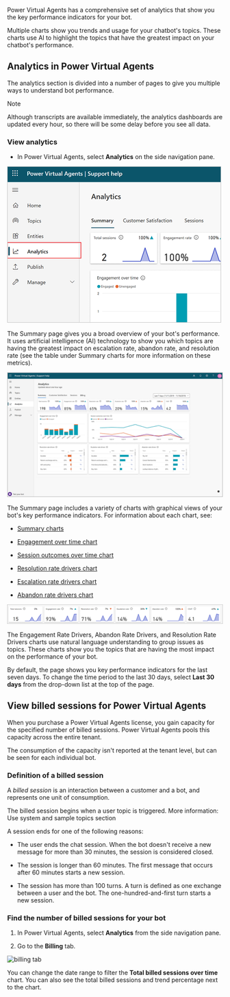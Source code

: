 Power Virtual Agents has a comprehensive set of analytics that show you the key
performance indicators for your bot.

Multiple charts show you trends and usage for your chatbot's topics. These charts
use AI to highlight the topics that have the greatest impact on your chatbot's
performance.

## Analytics in Power Virtual Agents

The analytics section is divided into a number of pages to give you multiple
ways to understand bot performance.

>[!NOTE]
>Although transcripts are available immediately, the analytics dashboards are updated every hour, so there will be some delay before you see all data.

### View analytics

-   In Power Virtual Agents, select **Analytics** on the side navigation pane.

![Opening the Analytics dashboard](../media/analytics-dashboard.png)

The Summary page gives you a broad overview of your bot's performance. It uses
artificial intelligence (AI) technology to show you which topics are having the
greatest impact on escalation rate, abandon rate, and resolution rate (see the
table under Summary charts for more information on these metrics).

![The Analytics summary page](../media/analytics-summary-page.png)

The Summary page includes a variety of charts with graphical views of your bot's
key performance indicators. For information about each chart, see:

-   [Summary charts](https://docs.microsoft.com/power-virtual-agents/analytics-summary#summary-charts)

-   [Engagement over time chart](https://docs.microsoft.com/power-virtual-agents/analytics-summary#engagement-over-time-chart)

-   [Session outcomes over time chart](https://docs.microsoft.com/power-virtual-agents/analytics-summary#session-outcomes-over-time-chart)

-   [Resolution rate drivers chart](https://docs.microsoft.com/power-virtual-agents/analytics-summary#resolution-rate-drivers-chart)

-   [Escalation rate drivers chart](https://docs.microsoft.com/power-virtual-agents/analytics-summary#escalation-rate-drivers-chart)

-   [Abandon rate drivers chart](https://docs.microsoft.com/power-virtual-agents/analytics-summary#abandon-rate-drivers-chart)

![Summary charts](../media/summary-charts.png)

The Engagement Rate Drivers, Abandon Rate Drivers, and Resolution Rate Drivers
charts use natural language understanding to group issues as topics. These
charts show you the topics that are having the most impact on the performance of
your bot.

By default, the page shows you key performance indicators for the last seven
days. To change the time period to the last 30 days, select **Last 30
days** from the drop-down list at the top of the page.

## View billed sessions for Power Virtual Agents

When you purchase a Power Virtual Agents license, you gain capacity for the specified number of billed sessions. Power Virtual Agents pools this capacity across the entire tenant.

The consumption of the capacity isn't reported at the tenant level, but can be seen for each individual bot.

### Definition of a billed session
A *billed session* is an interaction between a customer and a bot, and represents one unit of consumption.

The billed session begins when a user topic is triggered. More information: Use system and sample topics section

A session ends for one of the following reasons:

*   The user ends the chat session.
    When the bot doesn't receive a new message for more than 30 minutes, the session is considered closed.

*   The session is longer than 60 minutes.
    The first message that occurs after 60 minutes starts a new session.

*   The session has more than 100 turns. A turn is defined as one exchange between a user and the bot.
    The one-hundred-and-first turn starts a new session.

### Find the number of billed sessions for your bot

1. In Power Virtual Agents, select **Analytics** from the side navigation pane.

2. Go to the **Billing** tab.

![billing tab](../media/bill-tab.png)

You can change the date range to filter the **Total billed sessions over time** chart. You can also see the total billed sessions and trend percentage next to the chart.